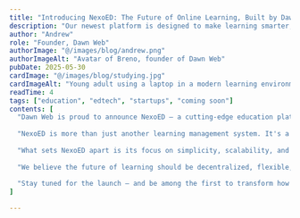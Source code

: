 ```yaml
---
title: "Introducing NexoED: The Future of Online Learning, Built by Dawn Web"
description: "Our newest platform is designed to make learning smarter, more engaging, and accessible for everyone"
author: "Andrew"
role: "Founder, Dawn Web"
authorImage: "@/images/blog/andrew.png"
authorImageAlt: "Avatar of Breno, founder of Dawn Web"
pubDate: 2025-05-30
cardImage: "@/images/blog/studying.jpg"
cardImageAlt: "Young adult using a laptop in a modern learning environment"
readTime: 4
tags: ["education", "edtech", "startups", "coming soon"]
contents: [
  "Dawn Web is proud to announce NexoED — a cutting-edge education platform built to meet the evolving demands of online learning. With accessibility, engagement, and personalization at its core, NexoED is our contribution to making quality education more reachable and impactful.",
  
  "NexoED is more than just another learning management system. It's a digital ecosystem where educators can create, share, and manage courses with ease — and where learners can connect with knowledge through immersive, intuitive experiences.",
  
  "What sets NexoED apart is its focus on simplicity, scalability, and modern UX. Whether you’re a solo tutor, an academy, or a corporate trainer, our platform adapts to your needs. Our backend is built for performance and analytics, giving you the tools to monitor student progress, gather insights, and optimize your teaching approach.",
  
  "We believe the future of learning should be decentralized, flexible, and inspiring. That’s why NexoED supports multimedia content, real-time assessments, and community-driven learning tools to bring education into the next generation.",
  
  "Stay tuned for the launch — and be among the first to transform how you teach and learn online. If you're an educator, institution, or entrepreneur in the education space, NexoED is made for you."
]

---
```

